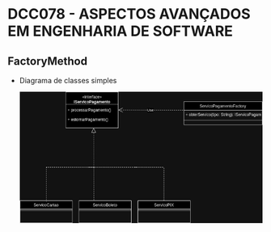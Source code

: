 # DCC078 - ASPECTOS AVANÇADOS EM ENGENHARIA DE SOFTWARE
## FactoryMethod
- Diagrama de classes simples

  ![Diagram](Diagrama%20sem%20nome.drawio.png)

